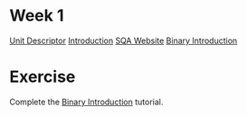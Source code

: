 # Week 1

[Unit Descriptor](http://www.mysqa.info/files/hn/H17534.pdf)
[Introduction](https://docs.google.com/presentation/d/16-V7a2Q-VhM6ZM98reViNKd4JJemy-P4pXq5VLtpCXY/edit?usp=sharing)
[SQA Website](http://compfunds.hnd-computing.info/)
[Binary Introduction](http//www.bbc.com/bitesize/guides/zwsbwmn/revision/1)

# Exercise

Complete the [Binary Introduction](http//www.bbc.com/bitesize/guides/zwsbwmn/revision/1) tutorial.
